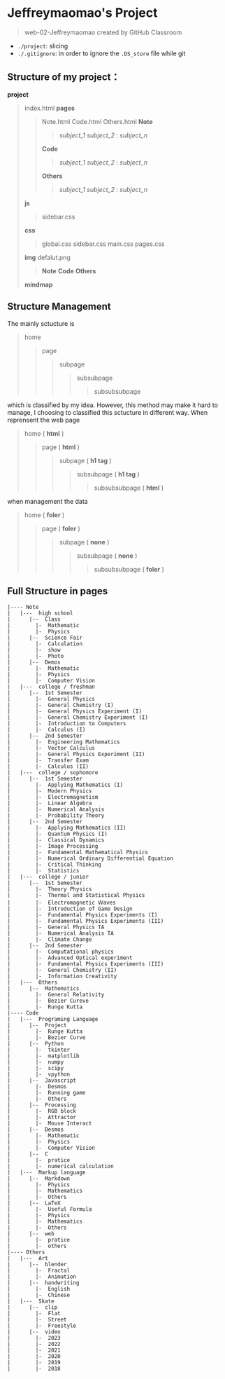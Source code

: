 # Jeffreymaomao's Project
> web-02-Jeffreymaomao created by GitHub Classroom

- `./project`: slicing
- `./.gitignore`: in order to ignore the `.DS_store` file while git

## Structure of my project：

**project**
> index.html
> **pages**
> > Note.html
> > Code.html
> > Others.html
> > **Note**
> > > *subject_1*
> > > *subject_2*
> > > :
> > > *subject_n*
> >
> > **Code**
> > > *subject_1*
> > > *subject_2*
> > > :
> > > *subject_n*
> >
> > **Others**
> > > *subject_1*
> > > *subject_2*
> > > :
> > > *subject_n*
> >
>
> **js**
> > sidebar.css
> 
> **css**
> > global.css
> > sidebar.css
> > main.css
> > pages.css
>
> **img**
> defalut.png
> > **Note**
> > **Code**
> > **Others**
> 
> **mindmap**


## Structure Management
The mainly sctucture is

> home 
> > page 
> > > subpage 
> > > > subsubpage
> > > >  > subsubsubpage

which is classified by my idea. However, this method may make it hard to manage, I choosing to classified this sctucture in different way. When reprensent the web page

> home ( **html** )
> > page ( **html** ) 
> > > subpage ( **h1 tag** )
> > > > subsubpage ( **h1 tag** )
> > > >  > subsubsubpage ( **html** )

when management the data

> home ( **foler** )
> > page ( **foler** ) 
> > > subpage ( **none** )
> > > > subsubpage ( **none** )
> > > >  > subsubsubpage ( **foler** )

## Full Structure in pages
```
|---- Note
|   |---  high school
|      |--  Class
|        |-  Mathematic
|        |-  Physics
|      |--  Science Fair
|        |-  Calculation
|        |-  show
|        |-  Photo
|      |--  Demos
|        |-  Mathematic
|        |-  Physics
|        |-  Computer Vision
|   |---  college / freshman
|      |--  1st Semester
|        |-  General Physics
|        |-  General Chemistry (I)
|        |-  General Physics Experiment (I)
|        |-  General Chemistry Experiment (I)
|        |-  Introduction to Computers
|        |-  Calculus (I)
|      |--  2nd Semester
|        |-  Engineering Mathematics
|        |-  Vector Calculus
|        |-  General Physics Experiment (II)
|        |-  Transfer Exam
|        |-  Calculus (II)
|   |---  college / sophomore
|      |--  1st Semester
|        |-  Applying Mathematics (I)
|        |-  Modern Physics
|        |-  Electromagnetism
|        |-  Linear Algebra
|        |-  Numerical Analysis
|        |-  Probability Theory
|      |--  2nd Semester
|        |-  Applying Mathematics (II)
|        |-  Quantum Physics (I)
|        |-  Classical Dynamics
|        |-  Image Processing
|        |-  Fundamental Mathematical Physics
|        |-  Numerical Ordinary Differential Equation
|        |-  Critical Thinking
|        |-  Statistics
|   |---  college / junior
|      |--  1st Semester
|        |-  Theory Physics
|        |-  Thermal and Statistical Physics
|        |-  Electromagnetic Ｗaves
|        |-  Introduction of Game Design
|        |-  Fundamental Physics Experiments (I)
|        |-  Fundamental Physics Experiments (III)
|        |-  General Physics TA
|        |-  Numerical Analysis TA
|        |-  Climate Change
|      |--  2nd Semester
|        |-  Computational physics
|        |-  Advanced Optical experiment
|        |-  Fundamental Physics Experiments (III)
|        |-  General Chemistry (II)
|        |-  Information Creativity
|   |---  Others
|      |--  Mathematics
|        |-  General Relativity
|        |-  Bezier Cureve
|        |-  Runge Kutta
|---- Code
|   |---  Programing Language
|      |--  Project
|        |-  Runge Kutta
|        |-  Bezier Curve
|      |--  Python
|        |-  tkinter
|        |-  matplotlib
|        |-  numpy
|        |-  scipy
|        |-  vpython
|      |--  Javascript
|        |-  Desmos
|        |-  Running game
|        |-  Others
|      |--  Processing
|        |-  RGB block
|        |-  Attractor
|        |-  Mouse Interact
|      |--  Desmos
|        |-  Mathematic
|        |-  Physics
|        |-  Computer Vision
|      |--  C
|        |-  pratice
|        |-  numerical calculation
|   |---  Markup language
|      |--  Markdown
|        |-  Physics
|        |-  Mathematics
|        |-  Others
|      |--  LaTeX
|        |-  Useful Formula
|        |-  Physics
|        |-  Mathematics
|        |-  Others
|      |--  web
|        |-  pratice
|        |-  others
|---- Others
|   |---  Art
|      |--  blender
|        |-  Fractal
|        |-  Animation
|      |--  handwriting
|        |-  English
|        |-  Chinese
|   |---  Skate
|      |--  clip
|        |-  Flat
|        |-  Street
|        |-  Freestyle
|      |--  video
|        |-  2023
|        |-  2022
|        |-  2021
|        |-  2020
|        |-  2019
|        |-  2018
```